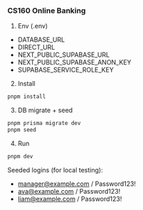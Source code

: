 ### CS160 Online Banking

1) Env (.env)
- DATABASE_URL
- DIRECT_URL
- NEXT_PUBLIC_SUPABASE_URL
- NEXT_PUBLIC_SUPABASE_ANON_KEY
- SUPABASE_SERVICE_ROLE_KEY

2) Install
```bash
pnpm install
```

3) DB migrate + seed
```bash
pnpm prisma migrate dev
pnpm seed
```

4) Run
```bash
pnpm dev
```

Seeded logins (for local testing):
- manager@example.com / Password123!
- ava@example.com / Password123!
- liam@example.com / Password123!
